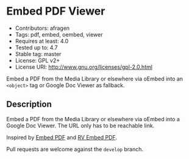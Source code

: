 # Embed PDF Viewer

* Contributors: afragen  
* Tags: pdf, embed, oembed, viewer  
* Requires at least: 4.0  
* Tested up to: 4.7  
* Stable tag: master  
* License: GPL v2+  
* License URI: http://www.gnu.org/licenses/gpl-2.0.html
  

Embed a PDF from the Media Library or elsewhere via oEmbed into an `<object>` tag or Google Doc Viewer as fallback.

## Description
Embed a PDF from the Media Library or elsewhere via oEmbed into a Google Doc Viewer. The URL only has to be reachable link.

Inspired by [Embed PDF](https://wordpress.org/plugins/dirtysuds-embed-pdf/) and [RV Embed PDF](https://wordpress.org/plugins/rv-embed-pdf/).

Pull requests are welcome against the `develop` branch.
